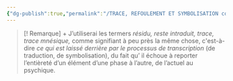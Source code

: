 ```yaml
---
{"dg-publish":true,"permalink":"/TRACE, REFOULEMENT ET SYMBOLISATION copie/Lettre 52/résidus/","created":"2024-07-23T09:23:49.270-04:00","updated":"2025-08-22T21:52:11.457-04:00"}
---
```



> [! Remarque]  +
>J’utiliserai les termers _résidu, reste intraduit, trace, trace mnésique,_ comme signifiant à peu près la même chose, c'est-à-dire _ce qui est laissé derrière par le processus de transcription_ (de traduction, de symbolisation), du fait qu’ il échoue à reporter l’entièreté d’un élément d’une phase à l’autre, de l’actuel au psychique.
